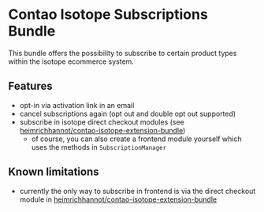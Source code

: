 # Contao Isotope Subscriptions Bundle

This bundle offers the possibility to subscribe to certain product types within the isotope ecommerce system.

## Features

- opt-in via activation link in an email
- cancel subscriptions again (opt out and double opt out supported)
- subscribe in isotope direct checkout modules (see [heimrichhannot/contao-isotope-extension-bundle](https://github.com/heimrichhannot/contao-isotope-extension-bundle))
  - of course, you can also create a frontend module yourself which uses the methods in `SubscriptionManager`

## Known limitations

- currently the only way to subscribe in frontend is via the direct checkout module in [heimrichhannot/contao-isotope-extension-bundle](https://github.com/heimrichhannot/contao-isotope-extension-bundle)
